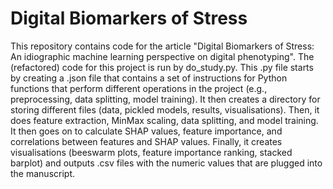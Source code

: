 # Digital Biomarkers of Stress

This repository contains code for the article "Digital Biomarkers of Stress: An idiographic machine learning perspective on digital phenotyping". The (refactored) code for this project is run by do_study.py. This .py file starts by creating a .json file that contains a set of instructions for Python functions that perform different operations in the project (e.g., preprocessing, data splitting, model training). It then creates a directory for storing different files (data, pickled models, results, visualisations). Then, it does feature extraction, MinMax scaling, data splitting, and model training. It then goes on to calculate SHAP values, feature importance, and correlations between features and SHAP values. Finally, it creates visualisations (beeswarm plots, feature importance ranking, stacked barplot) and outputs .csv files with the numeric values that are plugged into the manuscript.